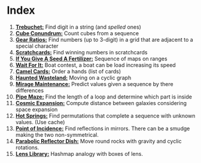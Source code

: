 # Index

1. **[Trebuchet:](https://adventofcode.com/2023/day/1)** Find digit in a string (and *spelled* ones)
2. **[Cube Conundrum:](https://adventofcode.com/2023/day/2)** Count cubes from a sequence
3. **[Gear Ratios:](https://adventofcode.com/2023/day/3)** Find numbers (up to 3-digit) in a grid that are adjacent to a special character
4. **[Scratchcards:](https://adventofcode.com/2023/day/4)** Find winning numbers in scratchcards
5. **[If You Give A Seed A Fertilizer:](https://adventofcode.com/2023/day/5)** Sequence of maps on ranges
6. **[Wait For It:](https://adventofcode.com/2023/day/6)** Boat contest, a boat can be load increasing its speed
7. **[Camel Cards:](https://adventofcode.com/2023/day/7)** Order a hands (list of cards)
8. **[Haunted Wasteland:](https://adventofcode.com/2023/day/8)** Moving on a cyclic graph
9. **[Mirage Maintenance:](https://adventofcode.com/2023/day/9)** Predict values given a sequence by there differences
10. **[Pipe Maze:](https://adventofcode.com/2023/day/10)** Find the length of a loop and determine which part is inside
11. **[Cosmic Expansion:](https://adventofcode.com/2023/day/11)** Compute distance between galaxies considering space expansion
12. **[Hot Springs:](https://adventofcode.com/2023/day/12)** Find permutations that complete a sequence with unknown values. (Use cache)
13. **[Point of Incidence:](https://adventofcode.com/2023/day/13)** Find reflections in mirrors. There can be a smudge making the two non-symmetrical.
14. **[Parabolic Reflector Dish:](https://adventofcode.com/2023/day/14)** Move round rocks with gravity and cyclic rotations.
15. **[Lens Library:](https://adventofcode.com/2023/day/15)** Hashmap analogy with boxes of lens.